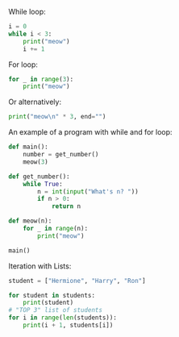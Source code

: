 While loop:
```python
i = 0
while i < 3:
    print("meow")
    i += 1
```
For loop:
```python
for _ in range(3):
    print("meow")
```
Or alternatively:
```python
print("meow\n" * 3, end="")
```
An example of a program with while and for loop:
```python
def main():
    number = get_number()
    meow(3)

def get_number():
    while True:
        n = int(input("What's n? "))
        if n > 0:
            return n

def meow(n):
    for _ in range(n):
        print("meow")

main()
```
Iteration with Lists:
```python
student = ["Hermione", "Harry", "Ron"]

for student in students:
    print(student)   
# "TOP 3" list of students
for i in range(len(students)):
    print(i + 1, students[i])
```
